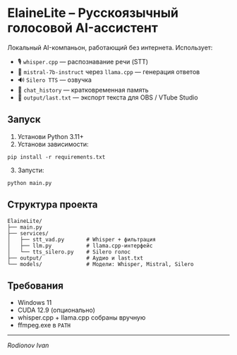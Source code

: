 # ElaineLite – Русскоязычный голосовой AI-ассистент

Локальный AI-компаньон, работающий без интернета. Использует:

- 🎙 `whisper.cpp` — распознавание речи (STT)
- 🧠 `mistral-7b-instruct` через `llama.cpp` — генерация ответов
- 🔊 `Silero TTS` — озвучка
- 💾 `chat_history` — кратковременная память
- 📁 `output/last.txt` — экспорт текста для OBS / VTube Studio

## Запуск
1. Установи Python 3.11+
2. Установи зависимости:
```
pip install -r requirements.txt
```
3. Запусти:
```
python main.py
```

## Структура проекта

```
ElaineLite/
├── main.py
├── services/
│   ├── stt_vad.py       # Whisper + фильтрация
│   ├── llm.py           # llama.cpp-интерфейс
│   └── tts_silero.py    # Silero голос
├── output/              # Аудио и last.txt
└── models/              # Модели: Whisper, Mistral, Silero
```

## Требования
- Windows 11
- CUDA 12.9 (опционально)
- whisper.cpp + llama.cpp собраны вручную
- ffmpeg.exe в `PATH`

---
_Rodionov Ivan_

